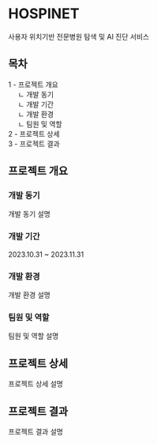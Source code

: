 # HOSPINET
사용자 위치기반 전문병원 탐색 및 AI 진단 서비스

## 목차
1 - 프로젝트 개요   
&nbsp;&nbsp;&nbsp;&nbsp;&nbsp;ㄴ 개발 동기   
&nbsp;&nbsp;&nbsp;&nbsp;&nbsp;ㄴ 개발 기간   
&nbsp;&nbsp;&nbsp;&nbsp;&nbsp;ㄴ 개발 환경   
&nbsp;&nbsp;&nbsp;&nbsp;&nbsp;ㄴ 팀원 및 역할   
2 - 프로젝트 상세   
3 - 프로젝트 결과

## 프로젝트 개요
### 개발 동기
개발 동기 설명
### 개발 기간
2023.10.31 ~ 2023.11.31
### 개발 환경
개발 환경 설명
### 팀원 및 역할
팀원 및 역할 설명

## 프로젝트 상세
프로젝트 상세 설명

## 프로젝트 결과
프로젝트 결과 설명
